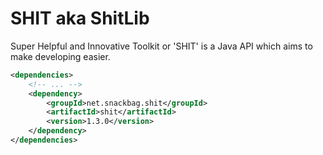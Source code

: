 # SHIT aka ShitLib
Super Helpful and Innovative Toolkit or 'SHIT' is a Java API which aims to make developing easier.

```xml
<dependencies>
    <!-- ... -->
    <dependency>
        <groupId>net.snackbag.shit</groupId>
        <artifactId>shit</artifactId>
        <version>1.3.0</version>
    </dependency>
</dependencies>
```
